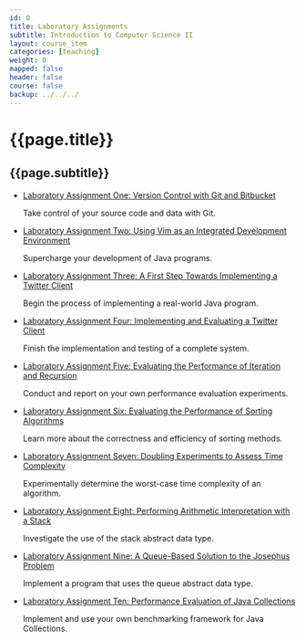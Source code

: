 ```yaml
---
id: 0 
title: Laboratory Assignments 
subtitle: Introduction to Computer Science II
layout: course_item 
categories: [teaching]
weight: 0
mapped: false
header: false 
course: false 
backup: ../../../
---
```


# {{page.title}}

## {{page.subtitle}}

<ul>

<li><a href="{{site.baseurl}}teaching/cs112S2015/provide/labs/lab1/cs112S2015-lab1.pdf">Laboratory Assignment One: Version Control with Git and Bitbucket</a> <p>Take control of your source code and data with Git.</p>

<li><a href="{{site.baseurl}}teaching/cs112S2015/provide/labs/lab2/cs112S2015-lab2.pdf">Laboratory Assignment Two: Using Vim as an Integrated Development Environment</a> <p>Supercharge your development of Java programs.</p>

<li><a href="{{site.baseurl}}teaching/cs112S2015/provide/labs/lab3/cs112S2015-lab3.pdf">Laboratory Assignment Three: A First Step Towards Implementing a Twitter Client</a> <p>Begin the process of implementing a real-world Java program.</p>

<li><a href="{{site.baseurl}}teaching/cs112S2015/provide/labs/lab4/cs112S2015-lab4.pdf">Laboratory Assignment Four: Implementing and Evaluating a Twitter Client</a> <p>Finish the implementation and testing of a complete system.</p>

<li><a href="{{site.baseurl}}teaching/cs112S2015/provide/labs/lab5/cs112S2015-lab5.pdf">Laboratory Assignment Five: Evaluating the Performance of Iteration and Recursion</a> <p>Conduct and report on your own performance evaluation experiments.</p>

<li><a href="{{site.baseurl}}teaching/cs112S2015/provide/labs/lab6/cs112S2015-lab6.pdf">Laboratory Assignment Six: Evaluating the Performance of Sorting Algorithms</a> <p>Learn more about the correctness and efficiency of sorting methods.</p>

<li><a href="{{site.baseurl}}teaching/cs112S2015/provide/labs/lab7/cs112S2015-lab7.pdf">Laboratory Assignment Seven: Doubling Experiments to Assess Time Complexity</a> <p>Experimentally determine the worst-case time complexity of an algorithm.</p>

<li><a href="{{site.baseurl}}teaching/cs112S2015/provide/labs/lab8/cs112S2015-lab8.pdf">Laboratory Assignment Eight: Performing Arithmetic Interpretation with a Stack</a> <p>Investigate the use of the stack abstract data type.</p>

<li><a href="{{site.baseurl}}teaching/cs112S2015/provide/labs/lab9/cs112S2015-lab9.pdf">Laboratory Assignment Nine: A Queue-Based Solution to the Josephus Problem</a> <p>Implement a program that uses the queue abstract data type.</p>

<li><a href="{{site.baseurl}}teaching/cs112S2015/provide/labs/lab10/cs112S2015-lab10.pdf">Laboratory Assignment Ten: Performance Evaluation of Java Collections</a> <p>Implement and use your own benchmarking framework for Java Collections.</p>

</ul>

